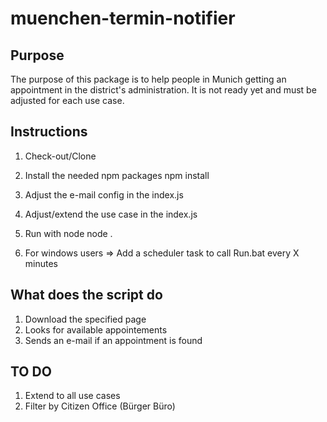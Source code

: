 # muenchen-termin-notifier

## Purpose

The purpose of this package is to help people in Munich getting an appointment in the district's administration. It is not ready yet and must be adjusted for each use case.

## Instructions

1. Check-out/Clone

2. Install the needed npm packages 
    npm install

3. Adjust the e-mail config in the index.js

4. Adjust/extend the use case in the index.js

5. Run with node 
    node .
    
6. For windows users => Add a scheduler task to call Run.bat every X minutes

## What does the script do

1. Download the specified page
2. Looks for available appointements
3. Sends an e-mail if an appointment is found

## TO DO
1. Extend to all use cases
2. Filter by Citizen Office (Bürger Büro)
